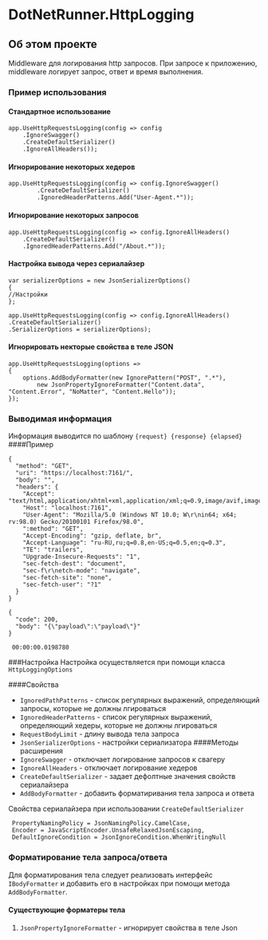 # DotNetRunner.HttpLogging
## Об этом проекте
Middleware для логирования http запросов. При запросе к приложению, middleware логирует запрос, ответ и время выполнения.
### Пример использования
#### Стандартное использование
```
app.UseHttpRequestsLogging(config => config
    .IgnoreSwagger()
    .CreateDefaultSerializer()
    .IgnoreAllHeaders());
```
#### Игнорирование некоторых хедеров
```
app.UseHttpRequestsLogging(config => config.IgnoreSwagger()
        .CreateDefaultSerializer()
        .IgnoredHeaderPatterns.Add("User-Agent.*"));
```
#### Игнорирование некоторых запросов
```
app.UseHttpRequestsLogging(config => config.IgnoreAllHeaders()
    .CreateDefaultSerializer()
    .IgnoredHeaderPatterns.Add("/About.*"));
```
#### Настройка вывода через сериалайзер
```
var serializerOptions = new JsonSerializerOptions()
{
//Настройки
};

app.UseHttpRequestsLogging(config => config.IgnoreAllHeaders()
.CreateDefaultSerializer()
.SerializerOptions = serializerOptions);
```
#### Игнорировать некторые свойства в теле JSON
```
app.UseHttpRequestsLogging(options =>
{
    options.AddBodyFormatter(new IgnorePattern("POST", ".*"),
        new JsonPropertyIgnoreFormatter("Content.data", "Content.Error", "NoMatter", "Content.Hello"));
});
```

### Выводимая информация
Информация выводится по шаблону `{request} {response} {elapsed}`
####Пример
```
{
  "method": "GET",
  "uri": "https://localhost:7161/",
  "body": "",
  "headers": {
    "Accept": "text/html,application/xhtml+xml,application/xml;q=0.9,image/avif,image/webp,*/*;q=0.8",
    "Host": "localhost:7161",
    "User-Agent": "Mozilla/5.0 (Windows NT 10.0; W\r\nin64; x64; rv:98.0) Gecko/20100101 Firefox/98.0",
    ":method": "GET",
    "Accept-Encoding": "gzip, deflate, br",
    "Accept-Language": "ru-RU,ru;q=0.8,en-US;q=0.5,en;q=0.3",
    "TE": "trailers",
    "Upgrade-Insecure-Requests": "1",
    "sec-fetch-dest": "document",
    "sec-f\r\netch-mode": "navigate",
    "sec-fetch-site": "none",
    "sec-fetch-user": "?1"
  }
}

{
  "code": 200,
  "body": "{\"payload\":\"payload\"}"
}

 00:00:00.0198780
```
###Настройка
Настройка осуществляется при помощи класса `HttpLoggingOptions`

####Свойства
- `IgnoredPathPatterns` - список регулярных выражений, определяющий запросы, которые не должны лгироваться
- `IgnoredHeaderPatterns` - список регулярных выражений, определяющий хедеры, которые не должны лгироваться
- `RequestBodyLimit` - длину вывода тела запроса
- `JsonSerializerOptions` - настройки сериализатора
####Методы расширения
- `IgnoreSwagger` - отключает логирование запросов к свагеру
- `IgnoreAllHeaders` - отключает логирование хедеров
- `CreateDefaultSerializer` - задает дефолтные значения свойств сериалайзера
- `AddBodyFormatter` - добавить форматиривания тела запроса и ответа 

Свойства сериалайзера при использовании `CreateDefaultSerializer ` 
```
 PropertyNamingPolicy = JsonNamingPolicy.CamelCase,
 Encoder = JavaScriptEncoder.UnsafeRelaxedJsonEscaping,
 DefaultIgnoreCondition = JsonIgnoreCondition.WhenWritingNull
```
### Форматирование тела запроса/ответа
Для форматирования тела следует реализовать интерфейс `IBodyFormatter` и добавить его в настройках при помощи метода `AddBodyFormatter`.

#### Существующие форматеры тела
1) `JsonPropertyIgnoreFormatter` - игнорирует свойства в теле Json 